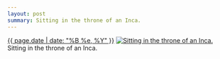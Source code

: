 ```yaml
---
layout: post
summary: Sitting in the throne of an Inca.
---
```


<p>
  <time><a href="/180">{{ page.date | date: "%B %e, %Y" }}</a></time>
  <a href="/180"><img src="{{ site.assets_url }}/180-640.jpg" srcset="{{ site.assets_url }}/180-1280.jpg 1280w, {{ site.assets_url }}/180-960.jpg 960w, {{ site.assets_url }}/180-640.jpg 640w, {{ site.assets_url }}/180-320.jpg 320w" sizes="(min-width: 700px) 50vw, calc(100vw - 2rem)" alt="Sitting in the throne of an Inca." /></a>
  <span>Sitting in the throne of an Inca.</span>
</p>
